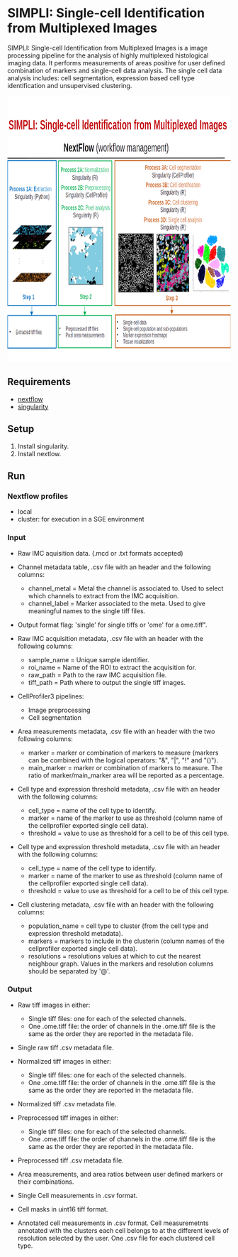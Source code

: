 # SIMPLI: Single-cell Identification from Multiplexed Images

SIMPLI: Single-cell Identification from Multiplexed Images is a image processing pipeline for the analysis of highly multiplexed histological imaging data. It performs measurements of areas positive for user defined combination of markers and single-cell data analysis. The single cell data analysis includes: cell segmentation, expression based cell type identification and unsupervised clustering.

<img src="assets/SIMPLI.png" width="800" height="600">

## Requirements
- [nextflow](https://www.nextflow.io/)
- [singularity](https://sylabs.io/docs/)

## Setup
1. Install singularity.
2. Install nextlow.

## Run

### Nextflow profiles
- local
- cluster: for execution in a SGE environment

### Input
- Raw IMC aquisition data. (.mcd or .txt formats accepted)
- Channel metadata table, .csv file with an header and the following columns:
  - channel_metal = Metal the channel is associated to. Used to select which channels to extract
      from the IMC acquisition.
  - channel_label = Marker associated to the meta. Used to give meaningful names to the single
      tiff files. 
- Output format flag: 'single' for single tiffs or 'ome' for a ome.tiff".

- Raw IMC acquisition metadata, .csv file with an header with the following columns:
  - sample_name = Unique sample identifier.
  - roi_name = Name of the ROI to extract the acquisition for.
  - raw_path = Path to the raw IMC acquisition file.
  - tiff_path = Path where to output the single tiff images.
  
- CellProfiler3 pipelines:
  - Image preprocessing
  - Cell segmentation

- Area measurements metadata, .csv file with an header with the two following columns:
  - marker = marker or combination of markers to measure (markers can be combined with the logical operators: "&", "|", "!" and "()").
  - main_marker = marker or combination of markers to measure.
  The ratio of marker/main_marker area will be reported as a percentage.
  
- Cell type and expression threshold metadata, .csv file with an header with the following columns:
  - cell_type = name of the cell type to identify.
  - marker = name of the marker to use as threshold (column name of the cellprofiler exported single cell data).
  - threshold = value to use as threshold for a cell to be of this cell type.

- Cell type and expression threshold metadata, .csv file with an header with the following columns:
  - cell_type = name of the cell type to identify.
  - marker = name of the marker to use as threshold (column name of the cellprofiler exported single cell data).
  - threshold = value to use as threshold for a cell to be of this cell type.
  
- Cell clustering metadata, .csv file with an header with the following columns: 
  - population_name = cell type to cluster (from the cell type and expression threshold metadata).
  - markers = markers to include in the clusterin (column names of the cellprofiler exported single cell data).
  - resolutions = resolutions values at which to cut the nearest neighbour graph.
  Values in the markers and resolution columns should be separated by '@'.

### Output
- Raw tiff images in either:
  - Single tiff files: one for each of the selected channels.
  - One .ome.tiff file: the order of channels in the .ome.tiff file is the same as the order they
    are reported in the metadata file.
- Single raw tiff .csv metadata file.

- Normalized tiff images in either:
  - Single tiff files: one for each of the selected channels.
  - One .ome.tiff file: the order of channels in the .ome.tiff file is the same as the order they
    are reported in the metadata file.
- Normalized tiff .csv metadata file.

- Preprocessed tiff images in either:
  - Single tiff files: one for each of the selected channels.
  - One .ome.tiff file: the order of channels in the .ome.tiff file is the same as the order they
    are reported in the metadata file.
- Preprocessed tiff .csv metadata file.

- Area measurements, and area ratios between user defined markers or their combinations.

- Single Cell measurements in .csv format.

- Cell masks in uint16 tiff format.

- Annotated cell measurements in .csv format.
  Cell measuremetnts annotated with the clusters each cell belongs to at the different levels of
  resolution selected by the user. One .csv file for each clustered cell type.

